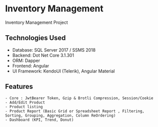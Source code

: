 # Inventory Management
Inventory Management Project

## Technologies Used
  - Database: SQL Server 2017 / SSMS 2018
  - Backend: Dot Net Core 3.1.301
  - ORM: Dapper
  - Frontend: Angular
  - UI Framework: KendoUI (Telerik), Angular Material
  
  ## Features
    - Core : JwtBearer Token, Gzip & Brotli Compression, Session/Cookie
    - Add/Edit Product
    - Product listing
    - Product Report (Basic Grid or Spreadsheet Report , Filtering, Sorting, Grouping, Aggregation, Column ReOrdering)
    - Dashboard (KPI, Trend, Donut)
  
